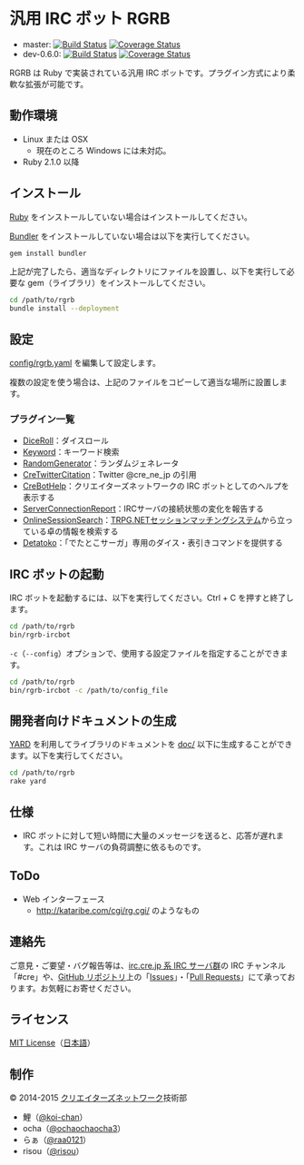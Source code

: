 汎用 IRC ボット RGRB
=====================

* master: [![Build Status](https://travis-ci.org/cre-ne-jp/rgrb.svg?branch=master)](https://travis-ci.org/cre-ne-jp/rgrb) [![Coverage Status](https://coveralls.io/repos/cre-ne-jp/rgrb/badge.svg?branch=master)](https://coveralls.io/r/cre-ne-jp/rgrb?branch=master)
* dev-0.6.0: [![Build Status](https://travis-ci.org/cre-ne-jp/rgrb.svg?branch=dev-0.6.0)](https://travis-ci.org/cre-ne-jp/rgrb) [![Coverage Status](https://coveralls.io/repos/cre-ne-jp/rgrb/badge.svg?branch=dev-0.6.0)](https://coveralls.io/r/cre-ne-jp/rgrb?branch=dev-0.6.0)

RGRB は Ruby で実装されている汎用 IRC ボットです。プラグイン方式により柔軟な拡張が可能です。

動作環境
--------

* Linux または OSX
    * 現在のところ Windows には未対応。
* Ruby 2.1.0 以降

インストール
------------

[Ruby](http://www.ruby-lang.org/) をインストールしていない場合はインストールしてください。

[Bundler](http://bundler.io/) をインストールしていない場合は以下を実行してください。

```bash
gem install bundler
```

上記が完了したら、適当なディレクトリにファイルを設置し、以下を実行して必要な gem（ライブラリ）をインストールしてください。

```bash
cd /path/to/rgrb
bundle install --deployment
```

設定
----

[config/rgrb.yaml](config/rgrb.yaml) を編集して設定します。

複数の設定を使う場合は、上記のファイルをコピーして適当な場所に設置します。

### プラグイン一覧

* [DiceRoll](doc/plugins/dice_roll.md)：ダイスロール
* [Keyword](doc/plugins/keyword.md)：キーワード検索
* [RandomGenerator](doc/plugins/random_generator.md)：ランダムジェネレータ
* [CreTwitterCitation](doc/plugins/cre_twitter_citation.md)：Twitter @cre_ne_jp の引用
* [CreBotHelp](doc/plugins/cre_bot_help.md)：クリエイターズネットワークの IRC ボットとしてのヘルプを表示する
* [ServerConnectionReport](doc/plugins/server_connection_report.md)：IRCサーバの接続状態の変化を報告する
* [OnlineSessionSearch](doc/plugins/online_session_search.md)：[TRPG.NETセッションマッチングシステム](http://session.trpg.net/)から立っている卓の情報を検索する
* [Detatoko](doc/plugins/detatoko.md)：「でたとこサーガ」専用のダイス・表引きコマンドを提供する

IRC ボットの起動
----------------

IRC ボットを起動するには、以下を実行してください。Ctrl + C を押すと終了します。

```bash
cd /path/to/rgrb
bin/rgrb-ircbot
```

`-c`（`--config`）オプションで、使用する設定ファイルを指定することができます。

```bash
cd /path/to/rgrb
bin/rgrb-ircbot -c /path/to/config_file
```

開発者向けドキュメントの生成
----------------------------

[YARD](http://yardoc.org/) を利用してライブラリのドキュメントを [doc/](doc/) 以下に生成することができます。以下を実行してください。

```bash
cd /path/to/rgrb
rake yard
```

仕様
----

* IRC ボットに対して短い時間に大量のメッセージを送ると、応答が遅れます。これは IRC サーバの負荷調整に依るものです。

ToDo
----

* Web インターフェース
    * http://kataribe.com/cgi/rg.cgi/ のようなもの

連絡先
------

ご意見・ご要望・バグ報告等は、[irc.cre.jp 系 IRC サーバ群](http://www.cre.ne.jp/services/irc)の IRC チャンネル「#cre」や、[GitHub リポジトリ](https://github.com/cre-ne-jp/rgrb)上の「[Issues](https://github.com/cre-ne-jp/rgrb/issues)」・「[Pull Requests](https://github.com/cre-ne-jp/rgrb/pulls)」にて承っております。お気軽にお寄せください。

ライセンス
----------

[MIT License](LICENSE)（[日本語](LICENSE.ja)）

制作
----

&copy; 2014-2015 [クリエイターズネットワーク](http://www.cre.ne.jp/)技術部

* 鯉（[@koi-chan](https://github.com/koi-chan)）
* ocha（[@ochaochaocha3](https://github.com/ochaochaocha3)）
* らぁ（[@raa0121](https://github.com/raa0121)）
* risou（[@risou](https://github.com/risou)）
